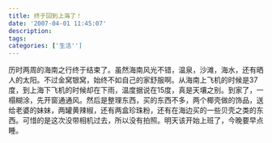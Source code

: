 ```yaml
---
title: 终于回到上海了！
date: '2007-04-01 11:45:07'
description: 
tags: 
categories: ['生活'']
---
```


历时两周的海南之行终于结束了。虽然海南风光不错，温泉，沙滩，海水，还有晒人的太阳。不过金窝银窝，始终不如自己的家舒服啊。从海南上飞机的时候是37度，到上海下飞机的时候却在下雨，温度据说在15度，真是天壤之别。到家了，一榻糊涂，先开窗通通风。然后是整理东西，买的东西不多，两个椰壳做的饰品，送给老婆的妹妹，两罐黄辣椒，还有两盒珍珠粉，还有在海边买的一些贝壳之类的东西。可惜的是这次没带相机过去，所以没有拍照。明天该开始上班了，今晚要早点睡。
